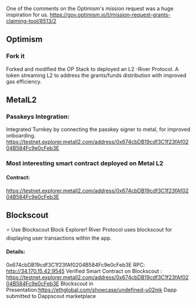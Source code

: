 One of the comments on the Optimism's mission request was a huge inspiration for us.
https://gov.optimism.io/t/mission-request-grants-claiming-tool/8513/2

## Optimism

### Fork it

Forked and modified the OP Stack to deployed an L2 -River Protocol. A token streaming L2 to address the grants/funds distribution with improved gas efficiency.

## MetalL2

### Passkeys Integration:

Integrated Turnkey by connecting the passkey signer to metal, for improved onboarding.
https://testnet.explorer.metall2.com/address/0x674cbDB19cdf3C1f23fAf0204B584Fc9e0cFeb3E

### Most interesting smart contract deployed on Metal L2

#### Contract:

https://testnet.explorer.metall2.com/address/0x674cbDB19cdf3C1f23fAf0204B584Fc9e0cFeb3E

## Blockscout

⭐️ Use Blockscout Block Explorer!
River Protocol uses blockscout for displaying user transactions within the app.

#### Details:

0x674cbDB19cdf3C1f23fAf0204B584Fc9e0cFeb3E
RPC: http://34.170.15.42:9545
Verified Smart Contract on Blockscout : https://testnet.explorer.metall2.com/address/0x674cbDB19cdf3C1f23fAf0204B584Fc9e0cFeb3E
Blockscout in Presentation:https://ethglobal.com/showcase/undefined-u02mk
Dapp submitted to Dappscout marketplace
